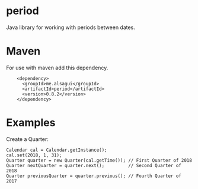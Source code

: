 # period
Java library for working with periods between dates.

# Maven
For use with maven add this dependency.
```
    <dependency>
      <groupId>me.alsagui</groupId>
      <artifactId>period</artifactId>
      <version>0.8.2</version>
    </dependency>
```

# Examples
Create a Quarter:
```
Calendar cal = Calendar.getInstance();
cal.set(2018, 1, 31);
Quarter quarter = new Quarter(cal.getTime()); // First Quarter of 2018
Quarter nextQuarter = quarter.next();         // Second Quarter of 2018
Quarter previousQuarter = quarter.previous(); // Fourth Quarter of 2017
```
